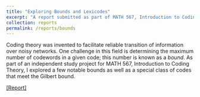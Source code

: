 ```yaml
---
title: "Exploring Bounds and Lexicodes"
excerpt: "A report submitted as part of MATH 567, Introduction to Coding Theory, in Winter 2015 at the University of Michigan."
collection: reports
permalink: /reports/bounds
---
```


Coding theory was invented to facilitate reliable transition of information over noisy networks.  One challenge in this field is determining the maximum number of codewords in a given code; this number is known as a _bound_.  As part of an independent study project for MATH 567, Introduction to Coding Theory, I explored a few notable bounds as well as a special class of codes that meet the Gilbert bound.

[\[Report\]](http://tyfried.github.io/files/bounds.pdf)
